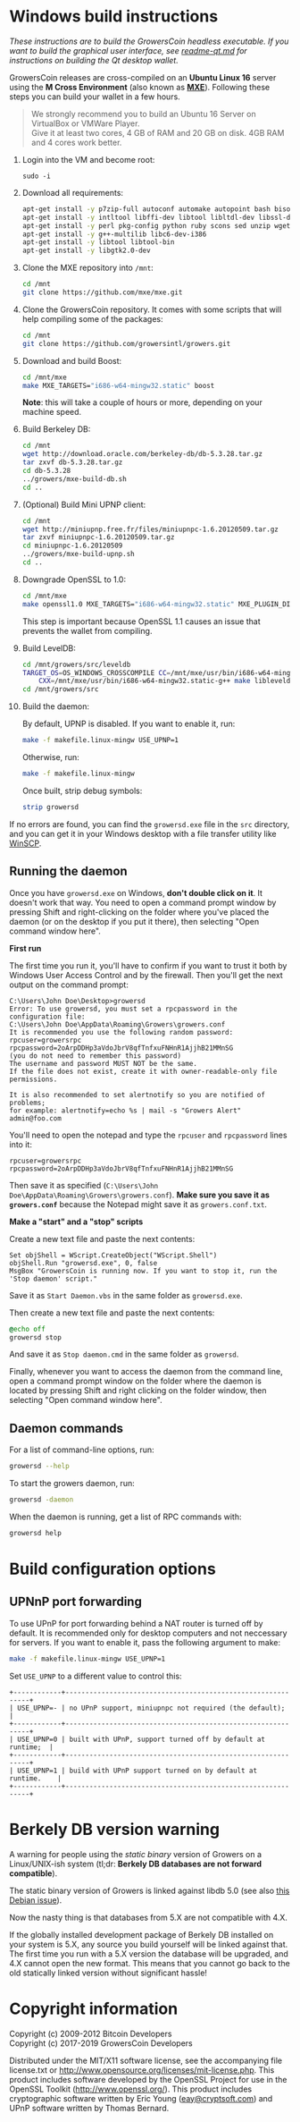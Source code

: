 
Windows build instructions
==========================

*These instructions are to build the GrowersCoin headless executable.
If you want to build the graphical user interface,
see [readme-qt.md](readme-qt.md) for instructions on building
the Qt desktop wallet.*


GrowersCoin releases are cross-compiled on an **Ubuntu Linux 16** server using the **M Cross Environment** (also
known as **[MXE](https://mxe.cc/)**). Following these steps you can build your wallet in a few hours.

> We strongly recommend you to build an Ubuntu 16 Server on VirtualBox or VMWare Player.  
> Give it at least two cores, 4 GB of RAM and 20 GB on disk. 4GB RAM and 4 cores work better.

1. Login into the VM and become root:

    ```
   sudo -i
   ```

2. Download all requirements:
    
    ```sh
    apt-get install -y p7zip-full autoconf automake autopoint bash bison bzip2 cmake flex gettext git g++ gperf
    apt-get install -y intltool libffi-dev libtool libltdl-dev libssl-dev libxml-parser-perl make openssl patch
    apt-get install -y perl pkg-config python ruby scons sed unzip wget xz-utils lzip
    apt-get install -y g++-multilib libc6-dev-i386
    apt-get install -y libtool libtool-bin
    apt-get install -y libgtk2.0-dev
    ```

3. Clone the MXE repository into `/mnt`:
    
   ```sh
   cd /mnt
   git clone https://github.com/mxe/mxe.git
   ```
4. Clone the GrowersCoin repository. It comes with some scripts that will help compiling some of the packages:
    
   ```sh
   cd /mnt
   git clone https://github.com/growersintl/growers.git
   ```

5. Download and build Boost:

   ```sh
   cd /mnt/mxe
   make MXE_TARGETS="i686-w64-mingw32.static" boost
   ```
    **Note**: this will take a couple of hours or more, depending on your machine speed.

6. Build Berkeley DB:

   ```sh
   cd /mnt
   wget http://download.oracle.com/berkeley-db/db-5.3.28.tar.gz
   tar zxvf db-5.3.28.tar.gz
   cd db-5.3.28
   ../growers/mxe-build-db.sh
   cd ..
   ```

7. (Optional) Build Mini UPNP client:

   ```sh
   cd /mnt
   wget http://miniupnp.free.fr/files/miniupnpc-1.6.20120509.tar.gz
   tar zxvf miniupnpc-1.6.20120509.tar.gz
   cd miniupnpc-1.6.20120509
   ../growers/mxe-build-upnp.sh
   cd ..
   ```

8. Downgrade OpenSSL to 1.0:

   ```sh
   cd /mnt/mxe
   make openssl1.0 MXE_TARGETS="i686-w64-mingw32.static" MXE_PLUGIN_DIRS=plugins/examples/openssl1.0/
   ```
   
   This step is important because OpenSSL 1.1 causes an issue that prevents the wallet from compiling.

9. Build LevelDB:

   ```sh
   cd /mnt/growers/src/leveldb
   TARGET_OS=OS_WINDOWS_CROSSCOMPILE CC=/mnt/mxe/usr/bin/i686-w64-mingw32.static-gcc \
       CXX=/mnt/mxe/usr/bin/i686-w64-mingw32.static-g++ make libleveldb.a libmemenv.a
   cd /mnt/growers/src
   ```

10. Build the daemon:

    By default, UPNP is disabled. If you want to enable it, run:
    
    ```sh
    make -f makefile.linux-mingw USE_UPNP=1
    ```
    
    Otherwise, run:
    
    ```sh
    make -f makefile.linux-mingw
    ```
    
    Once built, strip debug symbols:
    
    ```sh
    strip growersd
    ```

If no errors are found, you can find the `growersd.exe` file in the `src` directory,
and you can get it in your Windows desktop with a file transfer utility like [WinSCP](https://winscp.net/).

Running the daemon
------------------

Once you have `growersd.exe` on Windows, **don't double click on it**. It doesn't work that way.
You need to open a command prompt window by pressing Shift and right-clicking on the folder
where you've placed the daemon (or on the desktop if you put it there),
then selecting "Open command window here".

**First run**

The first time you run it, you'll have to confirm if you want to trust it both by Windows
User Access Control and by the firewall. Then you'll get the next output on the command prompt:

```
C:\Users\John Doe\Desktop>growersd
Error: To use growersd, you must set a rpcpassword in the configuration file:
C:\Users\John Doe\AppData\Roaming\Growers\growers.conf
It is recommended you use the following random password:
rpcuser=growersrpc
rpcpassword=2oArpDDHp3aVdoJbrV8qfTnfxuFNHnR1AjjhB21MMnSG
(you do not need to remember this password)
The username and password MUST NOT be the same.
If the file does not exist, create it with owner-readable-only file permissions.

It is also recommended to set alertnotify so you are notified of problems;
for example: alertnotify=echo %s | mail -s "Growers Alert" admin@foo.com
```

You'll need to open the notepad and type the `rpcuser` and `rpcpassword` lines into it:

```
rpcuser=growersrpc
rpcpassword=2oArpDDHp3aVdoJbrV8qfTnfxuFNHnR1AjjhB21MMnSG
```

Then save it as specified (`C:\Users\John Doe\AppData\Roaming\Growers\growers.conf`).
**Make sure you save it as `growers.conf`** because the Notepad might save it as `growers.conf.txt`.

**Make a "start" and a "stop" scripts**

Create a new text file and paste the next contents:

```vbscript
Set objShell = WScript.CreateObject("WScript.Shell")
objShell.Run "growersd.exe", 0, false
MsgBox "GrowersCoin is running now. If you want to stop it, run the 'Stop daemon' script."
```

Save it as `Start Daemon.vbs` in the same folder as `growersd.exe`.

Then create a new text file and paste the next contents:

```bat
@echo off
growersd stop
```

And save it as `Stop daemon.cmd` in the same folder as `growersd`.

Finally, whenever you want to access the daemon from the command line, open a command prompt window
on the folder where the daemon is located by pressing Shift and right clicking on the folder
window, then selecting "Open command window here".

Daemon commands
---------------

For a list of command-line options, run:

```sh
growersd --help
```

To start the growers daemon, run:

```sh
growersd -daemon
```

When the daemon is running, get a list of RPC commands with:

```sh
growersd help
```

Build configuration options
============================

UPNnP port forwarding
---------------------

To use UPnP for port forwarding behind a NAT router is turned off by default.
It is recommended only for desktop computers and not neccessary for servers.
If you want to enable it, pass the following argument to make:

```sh
make -f makefile.linux-mingw USE_UPNP=1
```

Set `USE_UPNP` to a different value to control this:

```
+------------+-------------------------------------------------------------+
| USE_UPNP=- | no UPnP support, miniupnpc not required (the default);      |
+------------+-------------------------------------------------------------+
| USE_UPNP=0 | built with UPnP, support turned off by default at runtime;  |
+------------+-------------------------------------------------------------+
| USE_UPNP=1 | build with UPnP support turned on by default at runtime.    |
+------------+-------------------------------------------------------------+
```


Berkely DB version warning
==========================

A warning for people using the *static binary* version of Growers on a Linux/UNIX-ish system
(tl;dr: **Berkely DB databases are not forward compatible**).

The static binary version of Growers is linked against libdb 5.0
(see also [this Debian issue](http://bugs.debian.org/cgi-bin/bugreport.cgi?bug=621425)).

Now the nasty thing is that databases from 5.X are not compatible with 4.X.

If the globally installed development package of Berkely DB installed on your system is 5.X, any source you
build yourself will be linked against that. The first time you run with a 5.X version the database will be upgraded,
and 4.X cannot open the new format. This means that you cannot go back to the old statically linked version without
significant hassle!


Copyright information
=====================

Copyright (c) 2009-2012 Bitcoin Developers  
Copyright (c) 2017-2019 GrowersCoin Developers

Distributed under the MIT/X11 software license, see the accompanying file
license.txt or http://www.opensource.org/licenses/mit-license.php.  This
product includes software developed by the OpenSSL Project for use in the
OpenSSL Toolkit (http://www.openssl.org/).  This product includes cryptographic
software written by Eric Young (eay@cryptsoft.com) and UPnP software written by
Thomas Bernard.
